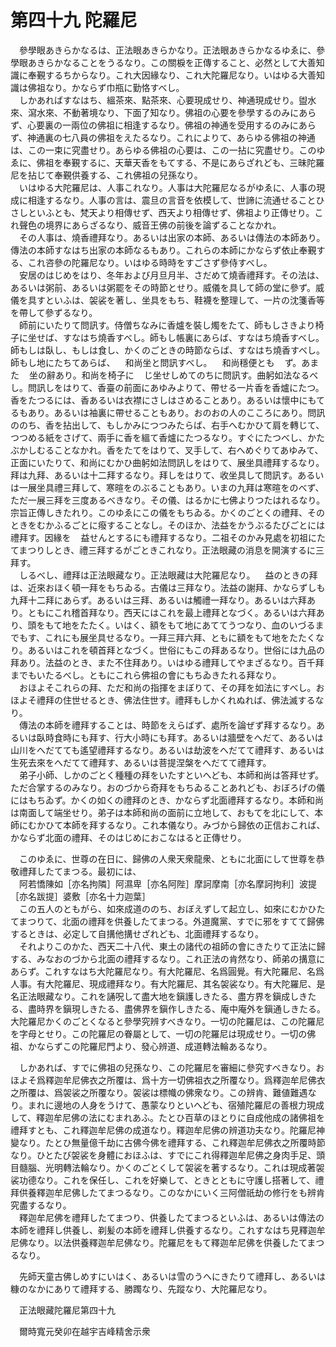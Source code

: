 # 第四十九 陀羅尼
　參學眼あきらかなるは、正法眼あきらかなり。正法眼あきらかなるゆゑに、參學眼あきらかなることをうるなり。この關棙を正傳すること、必然として大善知識に奉覲するちからなり。これ大因緣なり、これ大陀羅尼なり。いはゆる大善知識は佛祖なり。かならず巾瓶に勤恪すべし。  
　しかあればすなはち、縕茶來、點茶來、心要現成せり、神通現成せり。盥水來、瀉水來、不動著境なり、下面了知なり。佛祖の心要を參學するのみにあらず、心要裏の一兩位の佛祖に相逢するなり。佛祖の神通を受用するのみにあらず、神通裏の七八員の佛祖をえたるなり。これによりて、あらゆる佛祖の神通は、この一束に究盡せり。あらゆる佛祖の心要は、この一拈に究盡せり。このゆゑに、佛祖を奉覲するに、天華天香をもてする、不是にあらざれども、三昧陀羅尼を拈じて奉覲供養する、これ佛祖の兒孫なり。  
　いはゆる大陀羅尼は、人事これなり。人事は大陀羅尼なるがゆゑに、人事の現成に相逢するなり。人事の言は、震旦の言音を依模して、世諦に流通せることひさしといふとも、梵天より相傳せず、西天より相傳せず、佛祖より正傳せり。これ聲色の境界にあらざるなり、威音王佛の前後を論ずることなかれ。  
　その人事は、燒香禮拜なり。あるいは出家の本師、あるいは傳法の本師あり。傳法の本師すなはち出家の本師なるもあり。これらの本師にかならず依止奉覲する、これ咨參の陀羅尼なり。いはゆる時時をすごさず參侍すべし。  
　安居のはじめをはり、冬年および月旦月半、さだめて燒香禮拜す。その法は、あるいは粥前、あるいは粥罷をその時節とせり。威儀を具して師の堂に參ず。威儀を具すといふは、袈裟を著し、坐具をもち、鞋襪を整理して、一片の沈箋香等を帶して參ずるなり。  
　師前にいたりて問訊す。侍僧ちなみに香爐を裝し燭をたて、師もしさきより椅子に坐せば、すなはち燒香すべし。師もし帳裏にあらば、すなはち燒香すべし。師もしは臥し、もしは食し、かくのごときの時節ならば、すなはち燒香すべし。師もし地にたちてあらば、<img width="16" height="16" src="_cigRKYF.png" border="0">和尚坐と問訊すべし。<img width="16" height="16" src="_cigRKYF.png" border="0">和尚穩便とも<img width="16" height="16" src="_cigRKYF.png" border="0">ず。あまた<img width="16" height="16" src="_cigRKYF.png" border="0">坐の辭あり。和尚を椅子に<img width="16" height="16" src="_cigRKYF.png" border="0">じ坐せしめてのちに問訊す。曲躬如法なるべし。問訊しをはりて、香臺の前面にあゆみよりて、帶せる一片香を香爐にたつ。香をたつるには、香あるいは衣襟にさしはさめることあり。あるいは懷中にもてるもあり。あるいは袖裏に帶せることもあり。おのおの人のこころにあり。問訊ののち、香を拈出して、もしかみにつつみたらば、右手へむかひて肩を轉じて、つつめる紙をさげて、兩手に香を縕て香爐にたつるなり。すぐにたつべし、かたぶかしむることなかれ。香をたてをはりて、叉手して、右へめぐりてあゆみて、正面にいたりて、和尚にむかひ曲躬如法問訊しをはりて、展坐具禮拜するなり。拜は九拜、あるいは十二拜するなり。拜しをはりて、收坐具して問訊す。あるいは一展坐具禮三拜して、寒暄をのぶることもあり。いまの九拜は寒暄をのべず、ただ一展三拜を三度あるべきなり。その儀、はるかに七佛よりつたはれるなり。宗旨正傳しきたれり。このゆゑにこの儀をもちゐる。かくのごとくの禮拜、そのときをむかふるごとに癈することなし。そのほか、法益をかうぶるたびごとには禮拜す。因緣を<img width="16" height="16" src="_cigRKYF.png" border="0">益せんとするにも禮拜するなり。二祖そのかみ見處を初祖にたてまつりしとき、禮三拜するがごときこれなり。正法眼藏の消息を開演するに三拜す。  
　しるべし、禮拜は正法眼藏なり。正法眼藏は大陀羅尼なり。<img width="16" height="16" src="_cigRKYF.png" border="0">益のときの拜は、近來おほく頓一拜をもちゐる。古儀は三拜なり。法益の謝拜、かならずしも九拜十二拜にあらず。あるいは三拜、あるいは觸禮一拜なり。あるいは六拜あり。ともにこれ稽首拜なり。西天にはこれを最上禮拜となづく。あるいは六拜あり、頭をもて地をたたく。いはく、額をもて地にあててうつなり、血のいづるまでもす、これにも展坐具せるなり。一拜三拜六拜、ともに額をもて地をたたくなり。あるいはこれを頓首拜となづく。世俗にもこの拜あるなり。世俗には九品の拜あり。法益のとき、また不住拜あり。いはゆる禮拜してやまざるなり。百千拜までもいたるべし。ともにこれら佛祖の會にもちゐきたれる拜なり。  
　おほよそこれらの拜、ただ和尚の指揮をまぼりて、その拜を如法にすべし。おほよそ禮拜の住世せるとき、佛法住世す。禮拜もしかくれぬれば、佛法滅するなり。  
　傳法の本師を禮拜することは、時節をえらばず、處所を論ぜず拜するなり。あるいは臥時食時にも拜す、行大小時にも拜す。あるいは牆壁をへだて、あるいは山川をへだてても遙望禮拜するなり。あるいは劫波をへだてて禮拜す、あるいは生死去來をへだてて禮拜す、あるいは菩提涅槃をへだてて禮拜す。  
　弟子小師、しかのごとく種種の拜をいたすといへども、本師和尚は答拜せず。ただ合掌するのみなり。おのづから奇拜をもちゐることあれども、おぼろげの儀にはもちゐず。かくの如くの禮拜のとき、かならず北面禮拜するなり。本師和尚は南面して端坐せり。弟子は本師和尚の面前に立地して、おもてを北にして、本師にむかひて本師を拜するなり。これ本儀なり。みづから歸依の正信おこれば、かならず北面の禮拜、そのはじめにおこなはると正傳せり。  
  
　このゆゑに、世尊の在日に、歸佛の人衆天衆龍衆、ともに北面にして世尊を恭敬禮拜したてまつる。最初には、  
　阿若憍陳如［亦名拘隣］阿濕卑［亦名阿陛］摩訶摩南［亦名摩訶拘利］波提［亦名跋提］婆敷［亦名十力迦葉］  
　この五人のともがら、如來成道ののち、おぼえずして起立し、如來にむかひたてまつりて、北面の禮拜を供養したてまつる。外道魔黨、すでに邪をすてて歸佛するときは、必定して自搆他搆せざれども、北面禮拜するなり。  
　それよりこのかた、西天二十八代、東土の諸代の祖師の會にきたりて正法に歸する、みなおのづから北面の禮拜するなり。これ正法の肯然なり、師弟の搆意にあらず。これすなはち大陀羅尼なり。有大陀羅尼、名爲圓覺。有大陀羅尼、名爲人事。有大陀羅尼、現成禮拜なり。有大陀羅尼、其名袈裟なり。有大陀羅尼、是名正法眼藏なり。これを誦呪して盡大地を鎭護しきたる、盡方界を鎭成しきたる、盡時界を鎭現しきたる、盡佛界を鎭作しきたる、庵中庵外を鎭通しきたる。大陀羅尼かくのごとくなると參學究辨すべきなり。一切の陀羅尼は、この陀羅尼を字母とせり。この陀羅尼の眷屬として、一切の陀羅尼は現成せり。一切の佛祖、かならずこの陀羅尼門より、發心辨道、成道轉法輪あるなり。  
  
　しかあれば、すでに佛祖の兒孫なり、この陀羅尼を審細に參究すべきなり。おほよそ爲釋迦牟尼佛衣之所覆は、爲十方一切佛祖衣之所覆なり。爲釋迦牟尼佛衣之所覆は、爲袈裟之所覆なり。袈裟は標幟の佛衆なり。この辨肯、難値難遇なり。まれに邊地の人身をうけて、愚蒙なりといへども、宿殖陀羅尼の善根力現成して、釋迦牟尼佛の法にむまれあふ。たとひ百草のほとりに自成他成の諸佛祖を禮拜すとも、これ釋迦牟尼佛の成道なり。釋迦牟尼佛の辨道功夫なり。陀羅尼神變なり。たとひ無量億千劫に古佛今佛を禮拜する、これ釋迦牟尼佛衣之所覆時節なり。ひとたび袈裟を身體におほふは、すでにこれ得釋迦牟尼佛之身肉手足、頭目髓腦、光明轉法輪なり。かくのごとくして袈裟を著するなり。これは現成著袈裟功德なり。これを保任し、これを好樂して、ときとともに守護し搭著して、禮拜供養釋迦牟尼佛したてまつるなり。このなかにいく三阿僧祇劫の修行をも辨肯究盡するなり。  
　釋迦牟尼佛を禮拜したてまつり、供養したてまつるといふは、あるいは傳法の本師を禮拜し供養し、剃髪の本師を禮拜し供養するなり。これすなはち見釋迦牟尼佛なり。以法供養釋迦牟尼佛なり。陀羅尼をもて釋迦牟尼佛を供養したてまつるなり。  
  
　先師天童古佛しめすにいはく、あるいは雪のうへにきたりて禮拜し、あるいは糠のなかにありて禮拜する、勝躅なり、先蹤なり、大陀羅尼なり。  
  
　正法眼藏陀羅尼第四十九  
  
　爾時寬元癸卯在越宇吉峰精舍示衆